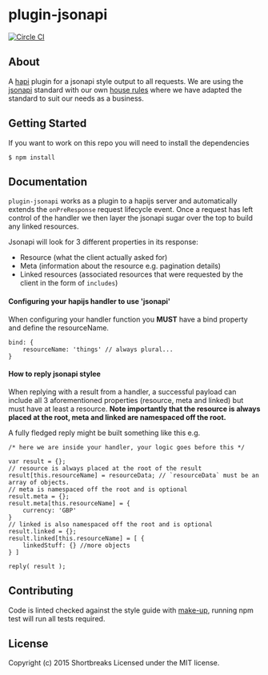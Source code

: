# plugin-jsonapi

[![Circle CI](https://circleci.com/gh/holidayextras/plugin-jsonapi/tree/master.svg?style=svg&circle-token=e30239f6be095cb1c8e0dd8d99f3bf2348ec63ca)](https://circleci.com/gh/holidayextras/plugin-jsonapi)

## About

A [hapi](http://hapijs.com/) plugin for a jsonapi style output to all requests.  We are using the [jsonapi](http://jsonapi.org/) standard with our own [house rules](https://bitbucket.org/hxshortbreaks/apischema/src/master/houseRules.md) where we have adapted the standard to suit our needs as a business.

## Getting Started

If you want to work on this repo you will need to install the dependencies
```
$ npm install
```

## Documentation

`plugin-jsonapi` works as a plugin to a hapijs server and automatically extends the `onPreResponse` request lifecycle event.  Once a request has left control of the handler we then layer the jsonapi sugar over the top to build any linked resources.

Jsonapi will look for 3 different properties in its response:

- Resource (what the client actually asked for)
- Meta (information about the resource e.g. pagination details)
- Linked resources (associated resources that were requested by the client in the form of `includes`)

#### Configuring your hapijs handler to use 'jsonapi'

When configuring your handler function you **MUST** have a bind property and define the resourceName.

```
bind: {
	resourceName: 'things' // always plural...
}
```

#### How to reply jsonapi stylee

When replying with a result from a handler, a successful payload can include all 3 aforementioned properties (resource, meta and linked) but must have at least a resource.  **Note importantly that the resource is always placed at the root, meta and linked are namespaced off the root.**

A fully fledged reply might be built something like this e.g.
```
/* here we are inside your handler, your logic goes before this */

var result = {};
// resource is always placed at the root of the result
result[this.resourceName] = resourceData; // `resourceData` must be an array of objects.
// meta is namespaced off the root and is optional
result.meta = {};
result.meta[this.resourceName] = {
	currency: 'GBP'
}
// linked is also namespaced off the root and is optional
result.linked = {};
result.linked[this.resourceName] = [ {
	linkedStuff: {} //more objects
} ]

reply( result );
```

## Contributing

Code is linted checked against the style guide with [make-up](https://github.com/holidayextras/make-up), running npm test will run all tests required.

## License
Copyright (c) 2015 Shortbreaks
Licensed under the MIT license.
